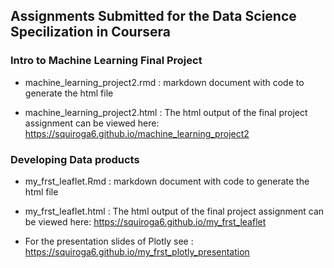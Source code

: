 ## Assignments Submitted for the Data Science Specilization in Coursera

### Intro to Machine Learning Final Project

* machine_learning_project2.rmd : markdown document with code to generate the html file

* machine_learning_project2.html : The html output of the final project assignment can be viewed here:
https://squiroga6.github.io/machine_learning_project2

### Developing Data products

* my_frst_leaflet.Rmd : markdown document with code to generate the html file

* my_frst_leaflet.html : The html output of the final project assignment can be viewed here:
https://squiroga6.github.io/my_frst_leaflet

* For the presentation slides of Plotly see : https://squiroga6.github.io/my_frst_plotly_presentation
